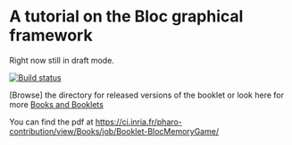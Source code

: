 # A tutorial on the Bloc graphical framework

Right now still in draft mode.

[![Build status][badge]][travis]

[travis]: https://travis-ci.org/SquareBracketAssociates/Booklet-Smacc
[badge]: https://travis-ci.org/SquareBracketAssociates/Booklet-Smacc.svg?branch=master

[Browse] the directory for released versions of the booklet or
look here for more [Books and Booklets](http://books.pharo.org/)

You can find the pdf at https://ci.inria.fr/pharo-contribution/view/Books/job/Booklet-BlocMemoryGame/
